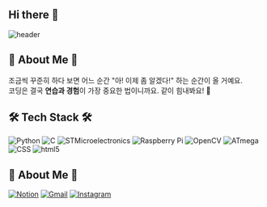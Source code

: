 ## Hi there 👋

<!--
**1123ksd1/1123ksd1** is a ✨ _special_ ✨ repository because its `README.md` (this file) appears on your GitHub profile.

Here are some ideas to get you started:

- 🔭 I’m currently working on ...
- 🌱 I’m currently learning ...
- 👯 I’m looking to collaborate on ...
- 🤔 I’m looking for help with ...
- 💬 Ask me about ...
- 📫 How to reach me: ...
- 😄 Pronouns: ...
- ⚡ Fun fact: ...
-->
![header](https://capsule-render.vercel.app/api?type=Blur&color=auto&height=500&section=header&text=welcome%20&fontSize=100)
## 🌈 About Me 🌈
조금씩 꾸준히 하다 보면 어느 순간 "아! 이제 좀 알겠다!" 하는 순간이 올 거예요.  
코딩은 결국 **연습과 경험**이 가장 중요한 법이니까요. 같이 힘내봐요! 💪

## 🛠 Tech Stack 🛠
![Python](https://img.shields.io/badge/python-3776AB?style=flat&logo=python&logoColor=white)
![C](https://img.shields.io/badge/c-A8B9CC?style=flat&logo=c&logoColor=white)
![STMicroelectronics](https://img.shields.io/badge/stmicroelectronics-03234B?style=flat&logo=stmicroelectronics&logoColor=white)
![Raspberry Pi](https://img.shields.io/badge/raspberrypi-A22846?style=flat&logo=raspberrypi&logoColor=white)
![OpenCV](https://img.shields.io/badge/opencv-5C3EE8?style=flat&logo=opencv&logoColor=white)
![ATmega](https://img.shields.io/badge/ATmega-E64A19?style=flat&logo=ATmega&logoColor=white)
![CSS](https://img.shields.io/badge/CSS-663399?style=flat&logo=CSS&logoColor=white)
![html5](https://img.shields.io/badge/html5-E34F26?style=flat&logo=html5&logoColor=white)

## 🎳 About Me 🎳
[![Notion](https://img.shields.io/badge/notion-000000?style=flat&logo=notion&logoColor=white)](https://www.notion.so/d93038e78503490ea9692bbc89023807)
[![Gmail](https://img.shields.io/badge/Gmail-EA4335?style=flat&logo=gmail&logoColor=white)](https://mail.google.com/mail/u/0/#inbox)
[![Instagram](https://img.shields.io/badge/Instagram-FF0069?style=flat&logo=instagram&logoColor=white)](https://www.instagram.com)


